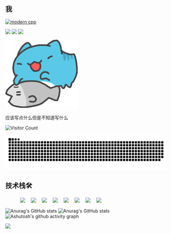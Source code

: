 <!-- 个人资料 -->
## 我
[![modern cpp](https://img.shields.io/badge/code-Modern%20C++-blue)](https://learn.microsoft.com/zh-cn/cpp/cpp/welcome-back-to-cpp-modern-cpp) 

![](https://img.shields.io/badge/讨厌-学习-yellow) 
![](https://img.shields.io/badge/性格-开朗-red) 
![](https://img.shields.io/badge/爱好-二次元-red)

</div>

![摸鱼](image/摸鱼.jpg)

应该写点什么但是不知道写什么

![Visitor Count](https://camo.githubusercontent.com/5f2d51890be4be4f530dc09bc5b7c98a42a590637bb66cedef3df9159237a3ea/68747470733a2f2f636f756e742e6765746c6f6c692e636f6d2f6765742f407a78793637383f7468656d653d72756c653334)

<picture>
  <source media="(prefers-color-scheme: dark)" srcset="https://raw.githubusercontent.com/Luotianyi-0712/Luotianyi-0712/output/github-contribution-grid-snake-dark.svg">
  <source media="(prefers-color-scheme: light)" srcset="https://raw.githubusercontent.com/Luotianyi-0712/Luotianyi-0712/output/github-contribution-grid-snake.svg">
  <img alt="github contribution grid snake animation" src="https://raw.githubusercontent.com/Luotianyi-0712/Luotianyi-0712/output/github-contribution-grid-snake.svg">
</picture>

## 技术栈🛠️
<p align="left"> 
      &emsp;&emsp;&emsp;
      <!-- 前端 -->
      <a href=""><img src="https://img.shields.io/badge/Vue.js-35495e.svg?style=flat-square&logo=vue.js&logoColor=4FC08D" ></a>&emsp;
      <a href=""><img src="https://img.shields.io/badge/React-20232a.svg?style=flat-square&logo=react&logoColor=61DAFB" ></a>&emsp;
      <a href=""><img src="https://img.shields.io/badge/TypeScript-007ACC.svg?style=flat-square&logo=typescript&logoColor=white" ></a>&emsp;
      <!-- 后端和数据库 -->
      <a href=""><img src="https://img.shields.io/badge/Java-ED8B00?style=flat-square&logo=openjdk&logoColor=white" ></a>&emsp;
      <a href=""><img src="https://img.shields.io/badge/Python-14354C?style=flat-square&logo=python&logoColor=white" ></a>&emsp;
      <a href=""><img src="https://img.shields.io/badge/MySQL-00000F?style=flat-square&logo=mysql&logoColor=white" ></a>&emsp;
      <a href=""><img src="https://img.shields.io/badge/redis-%23DD0031.svg?&style=flat-square&logo=redis&logoColor=white" ></a>&emsp;
      <a href=""><img src="https://img.shields.io/badge/MongoDB-4EA94B?style=flat-square&logo=mongodb&logoColor=white" ></a>&emsp;
</p>

![Anurag's GitHub stats](https://github-readme-stats.vercel.app/api?username=Luotianyi-0712&locale=en&line_height=33&show_icons=true&hide=&theme=&rank_icon=default)
![Anurag's GitHub stats](https://github-readme-stats.vercel.app/api/top-langs/?username=Luotianyi-0712&locale=en&line_height=33&theme=&langs_count=5&layout=donut)
![Ashutosh's github activity graph](https://github-readme-activity-graph.vercel.app/graph?username=Luotianyi-0712)

<a href=""><img src="https://readme-typing-svg.herokuapp.com?font=Segoe+Script&center=true&lines=洛洛" >
